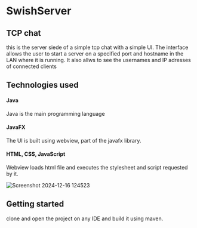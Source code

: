 # SwishServer
## TCP chat
this is the server siede of a simple tcp chat with a simple UI.
The interface allows the user to start a server on a specified port and hostname in the LAN where it is running.
It also allws to see the usernames and IP adresses of connected clients

## Technologies used

#### Java
  Java is the main programming language
#### JavaFX
  The UI is built using webview, part of the javafx library.
#### HTML, CSS, JavaScript
  Webview loads html file and executes the stylesheet and script requested by it.

![Screenshot 2024-12-16 124523](https://github.com/user-attachments/assets/d6822547-bccc-4631-b610-7e89c6814555)

## Getting started
  clone and open the project on any IDE and build it using maven.

